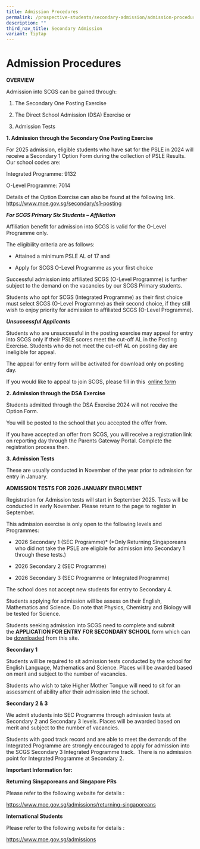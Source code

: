 ```yaml
---
title: Admission Procedures
permalink: /prospective-students/secondary-admission/admission-procedure/
description: ""
third_nav_title: Secondary Admission
variant: tiptap
---
```

<h1><strong>Admission Procedures</strong></h1>
<p><strong>OVERVIEW</strong>
</p>
<p>Admission into SCGS can be gained through:</p>
<ol data-tight="true" class="tight">
<li>
<p>The Secondary One Posting Exercise</p>
</li>
<li>
<p>The Direct School Admission (DSA) Exercise or</p>
</li>
<li>
<p>Admission Tests</p>
</li>
</ol>
<p><strong>1. Admission through the Secondary One Posting Exercise</strong>
</p>
<p>For 2025 admission, eligible students who have sat for the PSLE in 2024
will receive a Secondary 1 Option Form during the collection of PSLE Results.
Our school codes are:</p>
<p>Integrated Programme: 9132</p>
<p>O-Level Programme: 7014</p>
<p>Details of the Option Exercise can also be found at the following link.
<a href="https://www.moe.gov.sg/secondary/s1-posting" rel="noopener noreferrer nofollow" target="_blank">https://www.moe.gov.sg/secondary/s1-posting</a>
</p>
<p><strong><em>For SCGS Primary Six Students – Affiliation</em></strong>
</p>
<p>Affiliation benefit for admission into SCGS is valid for the O-Level Programme
only.</p>
<p>The eligibility criteria are as follows:</p>
<ul data-tight="true" class="tight">
<li>
<p>Attained a minimum PSLE AL of 17 and</p>
</li>
<li>
<p>Apply for SCGS O-Level Programme as your first choice</p>
</li>
</ul>
<p>Successful admission into affiliated SCGS (O-Level Programme) is further
subject to the demand on the vacancies by our SCGS Primary students.</p>
<p>Students who opt for SCGS (Integrated Programme) as their first choice
must select SCGS (O-Level Programme) as their second choice, if they still
wish to enjoy priority for admission to affiliated SCGS (O-Level Programme).</p>
<p><strong><em>Unsuccessful Applicants</em></strong>
</p>
<p>Students who are unsuccessful in the posting exercise may appeal for entry
into SCGS only if their PSLE scores meet the cut-off AL in the Posting
Exercise. Students who do not meet the cut-off AL on posting day are ineligible
for appeal.</p>
<p>The appeal for entry form will be activated for download only on posting
day.</p>
<p>If you would like to appeal to join SCGS, please fill in this&nbsp;
<a href="https://form.gov.sg/5fe0add0362d7b0012bf0393" rel="noopener noreferrer nofollow" target="_blank">online form</a>
</p>
<p><strong>2. Admission through the DSA Exercise</strong>
</p>
<p>Students admitted through the DSA Exercise 2024 will not receive the Option
Form.</p>
<p>You will be posted to the school that you accepted the offer from.</p>
<p>If you have accepted an offer from SCGS, you will receive a registration
link on reporting day through the Parents Gateway Portal. Complete the
registration process then.</p>
<p><strong>3. Admission Tests</strong>
</p>
<p>These are usually conducted in November of the year prior to admission
for entry in January.</p>
<p><strong>ADMISSION TESTS FOR 2026 JANUARY ENROLMENT</strong>
</p>
<p>Registration for Admission tests will start in September 2025. Tests will
be conducted in early November. Please return to the page to register in
September.</p>
<p>This admission exercise is only open to the following levels and Programmes:</p>
<ul data-tight="true" class="tight">
<li>
<p>2026 Secondary 1 (SEC Programme)* (*Only Returning Singaporeans who did
not take the PSLE are eligible for admission into Secondary 1 through these
tests.)</p>
</li>
<li>
<p>2026 Secondary 2 (SEC Programme)</p>
</li>
<li>
<p>2026 Secondary 3 (SEC Programme or Integrated Programme)</p>
</li>
</ul>
<p>The school does not accept new students for entry to Secondary 4.</p>
<p>Students applying for admission will be assess on their English, Mathematics
and Science. Do note that Physics, Chemistry and Biology will be tested
for Science.</p>
<p>Students seeking admission into SCGS need to complete and submit the&nbsp;<strong>APPLICATION FOR ENTRY FOR SECONDARY SCHOOL</strong> form
which can be <a href="/files/3__Sch_Application_Form_2024_Edited_Updated_15_Feb_2024.pdf" rel="noopener noreferrer nofollow" target="_blank">downloaded</a> from
this site.</p>
<p><strong>Secondary 1</strong>
</p>
<p>Students will be required to sit admission tests conducted by the school
for English Language, Mathematics and Science. Places will be awarded based
on merit and subject to the number of vacancies.</p>
<p>Students who wish to take Higher Mother Tongue will need to sit for an
assessment of ability after their admission into the school.</p>
<p><strong>Secondary 2 &amp; 3</strong>
</p>
<p>We admit students into SEC Programme through admission tests at Secondary
2 and Secondary 3 levels. Places will be awarded based on merit and subject
to the number of vacancies.</p>
<p>Students with good track record and are able to meet the demands of the
Integrated Programme are strongly encouraged to apply for admission into
the SCGS Secondary 3 Integrated Programme track.&nbsp; There is no admission
point for Integrated Programme at Secondary 2.</p>
<p><strong>Important Information for:</strong>
</p>
<p><strong>Returning Singaporeans and Singapore PRs</strong>
</p>
<p>Please refer to the following website for details :</p>
<p><a href="https://www.moe.gov.sg/returning-singaporeans/secondary" rel="noopener noreferrer nofollow" target="_blank">https://www.moe.gov.sg/admissions/returning-singaporeans</a>
</p>
<p><strong>International Students</strong>
</p>
<p>Please refer to the following website for details :</p>
<p><a href="https://www.moe.gov.sg/international-students" rel="noopener noreferrer nofollow" target="_blank">https://www.moe.gov.sg/admissions</a>
</p>